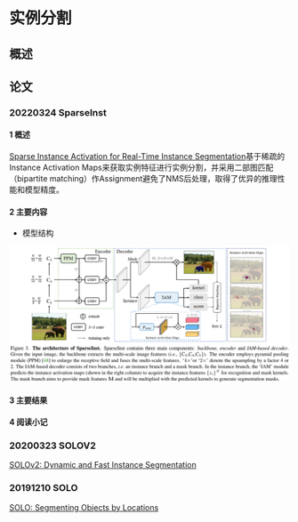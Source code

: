 # 实例分割

## 概述

## 论文

### 20220324 SparseInst

#### 1 概述

[Sparse Instance Activation for Real-Time Instance Segmentation](https://arxiv.org/abs/2203.12827)基于稀疏的Instance Activation Maps来获取实例特征进行实例分割，并采用二部图匹配（bipartite matching）作Assignment避免了NMS后处理，取得了优异的推理性能和模型精度。

#### 2 主要内容

* 模型结构

![SparseInst](../../images/2022/sparse_inst.png)

#### 3 主要结果

#### 4 阅读小记

### 20200323 SOLOV2

[SOLOv2: Dynamic and Fast Instance Segmentation](https://arxiv.org/abs/2003.10152)

### 20191210 SOLO

[SOLO: Segmenting Objects by Locations](https://arxiv.org/abs/1912.04488)